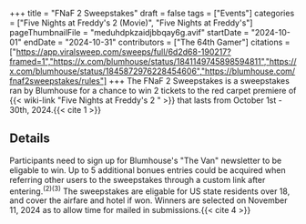 +++
title = "FNaF 2 Sweepstakes"
draft = false
tags = ["Events"]
categories = ["Five Nights at Freddy's 2 (Movie)", "Five Nights at Freddy's"]
pageThumbnailFile = "meduhdpkzaidjbbqay6g.avif"
startDate = "2024-10-01"
endDate = "2024-10-31"
contributors = ["The 64th Gamer"]
citations = ["https://app.viralsweep.com/sweeps/full/6d2d68-190217?framed=1","https://x.com/blumhouse/status/1841149745898594811","https://x.com/blumhouse/status/1845872976228454606","https://blumhouse.com/fnaf2sweepstakes/rules"]
+++
The FNaF 2 Sweepstakes is a sweepstakes ran by Blumhouse for a chance to win 2 tickets to the red carpet premiere of {{< wiki-link "Five Nights at Freddy's 2 " >}} that lasts from October 1st - 30th, 2024.{{< cite 1 >}}

## Details

Participants need to sign up for Blumhouse's "The Van" newsletter to be eligable to win. Up to 5 additional bonues entries could be acquired when referring other users to the sweepstakes through a custom link after entering.<sup>(2)(3)</sup> The sweepstakes are eligable for US state residents over 18, and cover the airfare and hotel if won. Winners are selected on November 11, 2024 as to allow time for mailed in submissions.{{< cite 4 >}}
